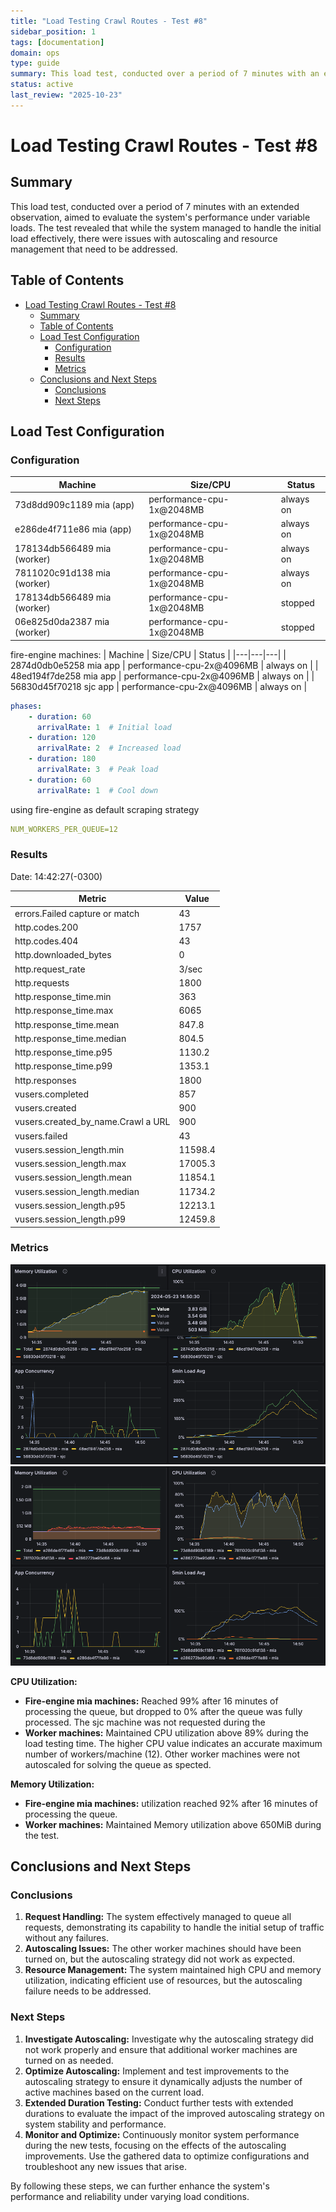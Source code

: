 ```yaml
---
title: "Load Testing Crawl Routes - Test #8"
sidebar_position: 1
tags: [documentation]
domain: ops
type: guide
summary: This load test, conducted over a period of 7 minutes with an extended observation, aimed to evaluate the system's performance under variable loads. Th...
status: active
last_review: "2025-10-23"
---
```


# Load Testing Crawl Routes - Test #8

## Summary

This load test, conducted over a period of 7 minutes with an extended observation, aimed to evaluate the system's performance under variable loads. The test revealed that while the system managed to handle the initial load effectively, there were issues with autoscaling and resource management that need to be addressed.

## Table of Contents

- [Load Testing Crawl Routes - Test #8](#load-testing-crawl-routes---test-8)
  - [Summary](#summary)
  - [Table of Contents](#table-of-contents)
  - [Load Test Configuration](#load-test-configuration)
    - [Configuration](#configuration)
    - [Results](#results)
    - [Metrics](#metrics)
  - [Conclusions and Next Steps](#conclusions-and-next-steps)
    - [Conclusions](#conclusions)
    - [Next Steps](#next-steps)

## Load Test Configuration

### Configuration


| Machine | Size/CPU | Status |
|---|---|---|
| 73d8dd909c1189 mia (app) | performance-cpu-1x@2048MB | always on |
| e286de4f711e86 mia (app) | performance-cpu-1x@2048MB | always on |
| 178134db566489 mia (worker) | performance-cpu-1x@2048MB | always on |
| 7811020c91d138 mia (worker) | performance-cpu-1x@2048MB | always on
178134db566489 mia (worker) | performance-cpu-1x@2048MB | stopped
| 06e825d0da2387 mia (worker) | performance-cpu-1x@2048MB | stopped |

fire-engine machines:
| Machine | Size/CPU | Status |
|---|---|---|
| 2874d0db0e5258 mia app | performance-cpu-2x@4096MB | always on |
| 48ed194f7de258 mia app | performance-cpu-2x@4096MB | always on |
| 56830d45f70218 sjc app | performance-cpu-2x@4096MB | always on |

```yml
phases:
    - duration: 60
      arrivalRate: 1  # Initial load
    - duration: 120
      arrivalRate: 2  # Increased load
    - duration: 180
      arrivalRate: 3  # Peak load
    - duration: 60
      arrivalRate: 1  # Cool down
```

using fire-engine as default scraping strategy

```yml
NUM_WORKERS_PER_QUEUE=12
```

### Results
Date: 14:42:27(-0300)

| Metric                                      | Value   |
|---------------------------------------------|---------|
| errors.Failed capture or match              | 43      |
| http.codes.200                              | 1757    |
| http.codes.404                              | 43      |
| http.downloaded_bytes                       | 0       |
| http.request_rate                           | 3/sec   |
| http.requests                               | 1800    |
| http.response_time.min                      | 363     |
| http.response_time.max                      | 6065    |
| http.response_time.mean                     | 847.8   |
| http.response_time.median                   | 804.5   |
| http.response_time.p95                      | 1130.2  |
| http.response_time.p99                      | 1353.1  |
| http.responses                              | 1800    |
| vusers.completed                            | 857     |
| vusers.created                              | 900     |
| vusers.created_by_name.Crawl a URL          | 900     |
| vusers.failed                               | 43      |
| vusers.session_length.min                   | 11598.4 |
| vusers.session_length.max                   | 17005.3 |
| vusers.session_length.mean                  | 11854.1 |
| vusers.session_length.median                | 11734.2 |
| vusers.session_length.p95                   | 12213.1 |
| vusers.session_length.p99                   | 12459.8 |

### Metrics

![](./assets/metrics-fire-engine-test-8.png)
![](./assets/metrics-test-8.png)

**CPU Utilization:**
- **Fire-engine mia machines:** Reached 99% after 16 minutes of processing the queue, but dropped to 0% after the queue was fully processed. The sjc machine was not requested during the 
- **Worker machines:** Maintained CPU utilization above 89% during the load testing time. The higher CPU value indicates an accurate maximum number of workers/machine (12). Other worker machines were not autoscaled for solving the queue as spected.

**Memory Utilization:**
- **Fire-engine mia machines:** utilization reached 92% after 16 minutes of processing the queue.
- **Worker machines:** Maintained Memory utilization above 650MiB during the test.

## Conclusions and Next Steps

### Conclusions

1. **Request Handling:** The system effectively managed to queue all requests, demonstrating its capability to handle the initial setup of traffic without any failures.
2. **Autoscaling Issues:** The other worker machines should have been turned on, but the autoscaling strategy did not work as expected.
3. **Resource Management:** The system maintained high CPU and memory utilization, indicating efficient use of resources, but the autoscaling failure needs to be addressed.

### Next Steps

1. **Investigate Autoscaling:** Investigate why the autoscaling strategy did not work properly and ensure that additional worker machines are turned on as needed.
2. **Optimize Autoscaling:** Implement and test improvements to the autoscaling strategy to ensure it dynamically adjusts the number of active machines based on the current load.
3. **Extended Duration Testing:** Conduct further tests with extended durations to evaluate the impact of the improved autoscaling strategy on system stability and performance.
4. **Monitor and Optimize:** Continuously monitor system performance during the new tests, focusing on the effects of the autoscaling improvements. Use the gathered data to optimize configurations and troubleshoot any new issues that arise.

By following these steps, we can further enhance the system's performance and reliability under varying load conditions.
